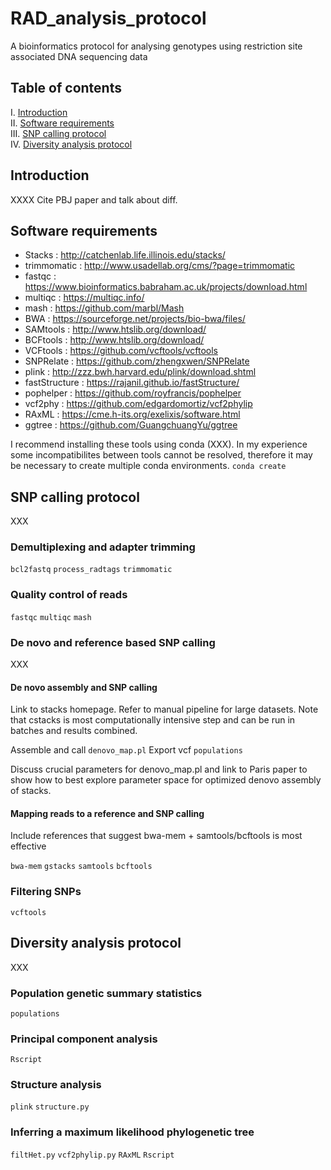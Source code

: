 # RAD_analysis_protocol
A bioinformatics protocol for analysing genotypes using restriction site associated DNA sequencing data

## Table of contents
I. [Introduction](#Introduction)  
II. [Software requirements](#Software-requirements)  
III. [SNP calling protocol](#SNP-calling-protocol)  
IV. [Diversity analysis protocol](#Diversity-analysis-protocol)  


## Introduction <a name="Introduction"></a>  
XXXX Cite PBJ paper and talk about diff.

## Software requirements <a name="Software-requirements"></a>
* Stacks : http://catchenlab.life.illinois.edu/stacks/
* trimmomatic : http://www.usadellab.org/cms/?page=trimmomatic
* fastqc : https://www.bioinformatics.babraham.ac.uk/projects/download.html
* multiqc : https://multiqc.info/
* mash : https://github.com/marbl/Mash
* BWA : https://sourceforge.net/projects/bio-bwa/files/    
* SAMtools : http://www.htslib.org/download/        
* BCFtools : http://www.htslib.org/download/  
* VCFtools : https://github.com/vcftools/vcftools
* SNPRelate : https://github.com/zhengxwen/SNPRelate
* plink : http://zzz.bwh.harvard.edu/plink/download.shtml
* fastStructure : https://rajanil.github.io/fastStructure/
* pophelper : https://github.com/royfrancis/pophelper
* vcf2phy : https://github.com/edgardomortiz/vcf2phylip
* RAxML : https://cme.h-its.org/exelixis/software.html
* ggtree : https://github.com/GuangchuangYu/ggtree

I recommend installing these tools using conda (XXX). In my experience some incompatibilites between tools cannot be resolved, therefore it may be necessary to create multiple conda environments.
`conda create`

## SNP calling protocol <a name="SNP-calling-protocol"></a>  
XXX
### Demultiplexing and adapter trimming
``bcl2fastq``
``process_radtags``
``trimmomatic``

### Quality control of reads
``fastqc``
``multiqc``
``mash``

### De novo and reference based SNP calling
XXX

#### De novo assembly and SNP calling
Link to stacks homepage. Refer to manual pipeline for large datasets. Note that cstacks is most computationally intensive step and can be run in batches and results combined.

Assemble and call
``denovo_map.pl``
Export vcf
``populations``

Discuss crucial parameters for denovo_map.pl and link to Paris paper to show how to best explore parameter space for optimized denovo assembly of stacks.

#### Mapping reads to a reference and SNP calling

Include references that suggest bwa-mem + samtools/bcftools is most effective

``bwa-mem`` 
``gstacks``
``samtools``
``bcftools``

### Filtering SNPs

``vcftools`` 

## Diversity analysis protocol <a name="Diversity-analysis-protocol"></a>  
XXX

### Population genetic summary statistics
``populations`` 

### Principal component analysis

``Rscript``

### Structure analysis
``plink`` 
``structure.py`` 

### Inferring a maximum likelihood phylogenetic tree
``filtHet.py``
``vcf2phylip.py``
``RAxML``
``Rscript``
